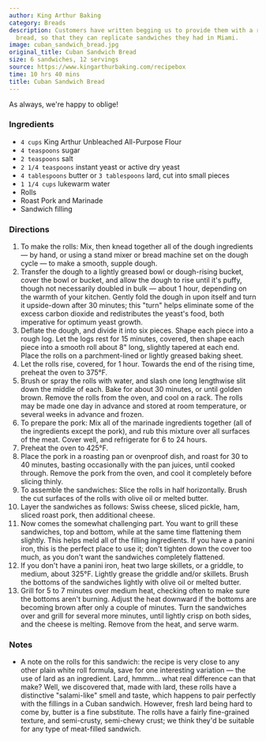 ```yaml
---
author: King Arthur Baking
category: Breads
description: Customers have written begging us to provide them with a recipe for Cuban
  bread, so that they can replicate sandwiches they had in Miami.
image: cuban_sandwich_bread.jpg
original_title: Cuban Sandwich Bread
size: 6 sandwiches, 12 servings
source: https://www.kingarthurbaking.com/recipebox
time: 10 hrs 40 mins
title: Cuban Sandwich Bread
---
```


As always, we're happy to oblige!

### Ingredients

* `4 cups` King Arthur Unbleached All-Purpose Flour
* `4 teaspoons` sugar
* `2 teaspoons` salt
* `2 1/4 teaspoons` instant yeast or active dry yeast
* `4 tablespoons` butter or `3 tablespoons` lard, cut into small pieces
* `1 1/4 cups` lukewarm water
* Rolls
* Roast Pork and Marinade
* Sandwich filling

### Directions

1. To make the rolls: Mix, then knead together all of the dough ingredients — by hand, or using a stand mixer or bread machine set on the dough cycle — to make a smooth, supple dough.
2. Transfer the dough to a lightly greased bowl or dough-rising bucket, cover the bowl or bucket, and allow the dough to rise until it's puffy, though not necessarily doubled in bulk — about 1 hour, depending on the warmth of your kitchen. Gently fold the dough in upon itself and turn it upside-down after 30 minutes; this "turn" helps eliminate some of the excess carbon dioxide and redistributes the yeast's food, both imperative for optimum yeast growth.
3. Deflate the dough, and divide it into six pieces. Shape each piece into a rough log. Let the logs rest for 15 minutes, covered, then shape each piece into a smooth roll about 8" long, slightly tapered at each end. Place the rolls on a parchment-lined or lightly greased baking sheet.
4. Let the rolls rise, covered, for 1 hour. Towards the end of the rising time, preheat the oven to 375°F.
5. Brush or spray the rolls with water, and slash one long lengthwise slit down the middle of each. Bake for about 30 minutes, or until golden brown. Remove the rolls from the oven, and cool on a rack. The rolls may be made one day in advance and stored at room temperature, or several weeks in advance and frozen.
6. To prepare the pork: Mix all of the marinade ingredients together (all of the ingredients except the pork), and rub this mixture over all surfaces of the meat. Cover well, and refrigerate for 6 to 24 hours.
7. Preheat the oven to 425°F.
8. Place the pork in a roasting pan or ovenproof dish, and roast for 30 to 40 minutes, basting occasionally with the pan juices, until cooked through. Remove the pork from the oven, and cool it completely before slicing thinly.
9. To assemble the sandwiches: Slice the rolls in half horizontally. Brush the cut surfaces of the rolls with olive oil or melted butter.
10. Layer the sandwiches as follows: Swiss cheese, sliced pickle, ham, sliced roast pork, then additional cheese.
11. Now comes the somewhat challenging part. You want to grill these sandwiches, top and bottom, while at the same time flattening them slightly. This helps meld all of the filling ingredients. If you have a panini iron, this is the perfect place to use it; don't tighten down the cover too much, as you don't want the sandwiches completely flattened.
12. If you don't have a panini iron, heat two large skillets, or a griddle, to medium, about 325°F. Lightly grease the griddle and/or skillets. Brush the bottoms of the sandwiches lightly with olive oil or melted butter.
13. Grill for 5 to 7 minutes over medium heat, checking often to make sure the bottoms aren't burning. Adjust the heat downward if the bottoms are becoming brown after only a couple of minutes. Turn the sandwiches over and grill for several more minutes, until lightly crisp on both sides, and the cheese is melting. Remove from the heat, and serve warm.

### Notes

- A note on the rolls for this sandwich: the recipe is very close to any other plain white roll formula, save for one interesting variation — the use of lard as an ingredient. Lard, hmmm... what real difference can that make? Well, we discovered that, made with lard, these rolls have a distinctive "salami-like" smell and taste, which happens to pair perfectly with the fillings in a Cuban sandwich. However, fresh lard being hard to come by, butter is a fine substitute. The rolls have a fairly fine-grained texture, and semi-crusty, semi-chewy crust; we think they'd be suitable for any type of meat-filled sandwich.